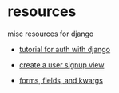 # resources
misc resources for django

- [tutorial for auth with django](https://learndjango.com/tutorials/django-login-and-logout-tutorial)
- [create a user signup view](https://simpleisbetterthancomplex.com/tutorial/2017/02/18/how-to-create-user-sign-up-view.html)

- [forms, fields, and kwargs](https://www.agiliq.com/blog/2019/01/django-formview/#adding-form-kwargs)
